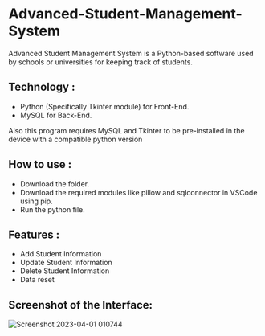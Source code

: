 # Advanced-Student-Management-System

Advanced Student Management System is a Python-based software used by schools or universities for keeping track of students.

## Technology :
* Python (Specifically Tkinter module) for Front-End.
* MySQL for Back-End.

Also this program requires MySQL and Tkinter to be pre-installed in the device with a compatible python version

## How to use :
* Download the folder.
* Download the required modules like pillow and sqlconnector in VSCode using pip.
* Run the python file. 

## Features :
* Add Student Information
* Update Student Information
* Delete Student Information
* Data reset

## Screenshot of the Interface:

![Screenshot 2023-04-01 010744](https://user-images.githubusercontent.com/89782123/229213580-baf6e5f7-eb54-4cb8-b738-2e799559e1e3.png)
